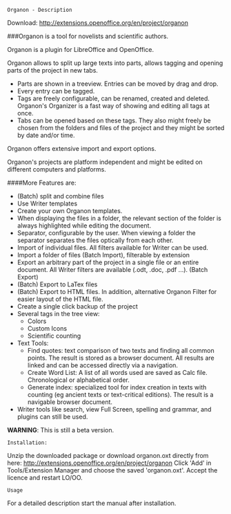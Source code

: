 	Organon - Description

Download:
http://extensions.openoffice.org/en/project/organon


###Organon is a tool for novelists and scientific authors.

Organon is a plugin for LibreOffice and OpenOffice.

Organon allows to split up large texts into parts, allows tagging and opening parts of the project in new tabs.

* Parts are shown in a treeview. Entries can be moved by drag and drop.
* Every entry can be tagged.
* Tags are freely configurable, can be renamed, created and deleted. Organon's Organizer is a fast way of showing and editing all tags at once.
* Tabs can be opened based on these tags. They also might freely be chosen from the folders and files of the project and they might be sorted by date and/or time.

Organon offers extensive import and export options.

Organon's projects are platform independent and might be edited on different computers and platforms.

####More Features are:
* (Batch) split and combine files
* Use Writer templates
* Create your own Organon templates.
* When displaying the files in a folder, the relevant section of the folder is always highlighted while editing the document. 
* Separator, configurable by the user. When viewing a folder the separator separates the files optically from each other. 
* Import of individual files. All filters available for Writer can be used.
* Import a folder of files (Batch Import), filterable by extension
* Export an arbitrary part of the project in a single file or an entire document. All Writer filters are available (.odt, .doc, .pdf ...). (Batch Export)
* (Batch) Export to LaTex files
* (Batch) Export to HTML files. In addition, alternative Organon Filter for easier layout of the HTML file.
* Create a single click backup of the project
* Several tags in the tree view:
  * Colors
  * Custom Icons
  * Scientific counting
* Text Tools:
  * Find quotes: text comparison of two texts and finding all common points. The result is stored as a browser document. All results are linked and can be accessed directly via a navigation.
  * Create Word List: A list of all words used are saved as Calc file. Chronological or alphabetical order.
  * Generate index: specialized tool for index creation in texts with counting (eg ancient texts or text-critical editions). The result is a navigable browser document.
* Writer tools like search, view Full Screen, spelling and grammar, and plugins can still be used.



**WARNING**:         This is still a beta version.

	Installation:
Unzip the downloaded package or download organon.oxt directly from here:
http://extensions.openoffice.org/en/project/organon
Click 'Add' in Tools/Extension Manager and choose the saved 'organon.oxt'. Accept the licence and restart LO/OO.

	Usage
For a detailed description start the manual after installation.






	




